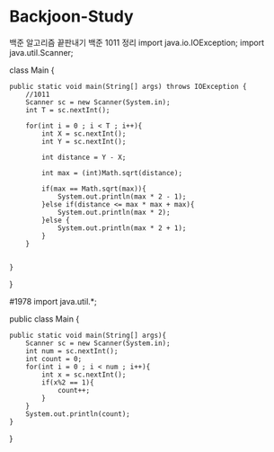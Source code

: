 # Backjoon-Study
백준 알고리즘 끝판내기
백준 1011 정리
import java.io.IOException;
import java.util.Scanner;

class Main {

    public static void main(String[] args) throws IOException {
        //1011
        Scanner sc = new Scanner(System.in);
        int T = sc.nextInt();

        for(int i = 0 ; i < T ; i++){
            int X = sc.nextInt();
            int Y = sc.nextInt();

            int distance = Y - X;

            int max = (int)Math.sqrt(distance);

            if(max == Math.sqrt(max)){
                System.out.println(max * 2 - 1);
            }else if(distance <= max * max + max){
                System.out.println(max * 2);
            }else {
                System.out.println(max * 2 + 1);
            }
        }


    }
}

#1978
import java.util.*;

public class Main {
    
    public static void main(String[] args){
        Scanner sc = new Scanner(System.in);
        int num = sc.nextInt();
        int count = 0;
        for(int i = 0 ; i < num ; i++){
            int x = sc.nextInt();
            if(x%2 == 1){
                count++;
            }
        }
        System.out.println(count);
    }
}
